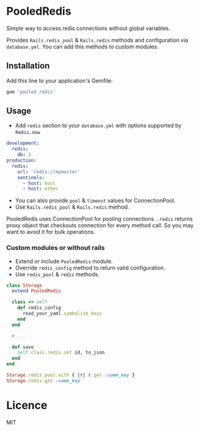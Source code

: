 # PooledRedis

Simple way to access redis connections without global variables.

Provides `Rails.redis_pool` & `Rails.redis` methods and configuration via `database.yml`.
You can add this methods to custom modules.

## Installation

Add this line to your application's Gemfile:

```ruby
gem 'pooled_redis'
```

## Usage

- Add `redis` section to your `database.yml` with options supported by `Redis.new`

```yml
development:
  redis:
    db: 2
production:
  redis:
    url: 'redis://mymaster'
    sentinels:
      - host: host
      - host: other
```

- You can also provide `pool` & `timeout` values for ConnectionPool.
- Use `Rails.redis_pool` & `Rails.redis` method.

PooledRedis uses ConnectionPool for pooling connections.
`.redis` returns proxy object that checkouts connection for every method call.
So you may want to avoid it for bulk operations.

### Custom modules or without rails

- Extend or include `PooledRedis` module.
- Override `redis_config` method to return valid configuration.
- Use `redis_pool` & `redis` methods.

```ruby
class Storage
  extend PooledRedis

  class << self
    def redis_config
      read_your_yaml.symbolize_keys
    end
  end

  # ...

  def save
    self.class.redis.set id, to_json
  end
end

Storage.redis_pool.with { |r| r.get :some_key }
Storage.redis.get :some_key
```

# Licence

MIT
